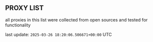 ## PROXY LIST

all proxies in this list were collected from open sources and tested for functionality

last update: `2025-03-26 18:20:06.506671+00:00` UTC